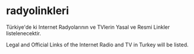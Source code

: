 # radyolinkleri
Türkiye'de ki Internet Radyolarının ve TVlerin Yasal ve Resmi Linkler listelenecektir.

Legal and Official Links of the Internet Radio and TV in Turkey will be listed.

